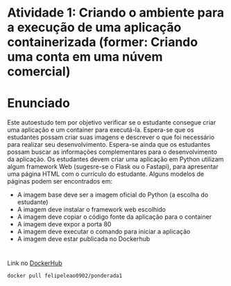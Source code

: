 # Atividade 1: Criando o ambiente para a execução de uma aplicação containerizada (former: Criando uma conta em uma núvem comercial)

# Enunciado

Este autoestudo tem por objetivo verificar se o estudante consegue criar uma aplicação e um container para executá-la. Espera-se que os estudantes possam criar suas imagens e descrever o que foi necessário para realizar seu desenvolvimento. Espera-se ainda que os estudantes possam buscar as informações complementares para o desenvolvimento da aplicação.
Os estudantes devem criar uma aplicação em Python utilizam algum framework Web (sugesre-se o Flask ou o Fastapi), para apresentar uma página HTML com o currículo do estudante. Alguns modelos de páginas podem ser encontrados em:

- A imagem base deve ser a imagem oficial do Python (a escolha do estudante)
- A imagem deve instalar o framework web escolhido
- A imagem deve copiar o código fonte da aplicação para o container
- A imagem deve expor a porta 80
- A imagem deve executar o comando para iniciar a aplicação
- A imagem deve estar publicada no Dockerhub

# 

Link no [DockerHub](https://hub.docker.com/r/felipeleao0902/ponderada1)

```
docker pull felipeleao0902/ponderada1
```